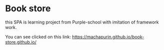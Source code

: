 # Book store

this SPA is learning project from Purple-school with imitation of framework work.

You can see clicked on this link: https://machapurin.github.io/book-store.github.io/